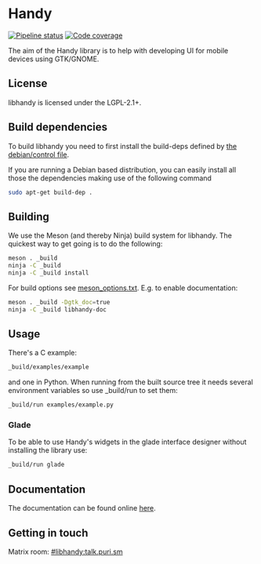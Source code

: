 # Handy
[![Pipeline status](https://gitlab.gnome.org/GNOME/libhandy/badges/main/build.svg)](https://gitlab.gnome.org/GNOME/libhandy/commits/main)
[![Code coverage](https://gitlab.gnome.org/GNOME/libhandy/badges/main/coverage.svg)](https://gitlab.gnome.org/GNOME/libhandy/commits/main)

The aim of the Handy library is to help with developing UI for mobile devices
using GTK/GNOME.

## License

libhandy is licensed under the LGPL-2.1+.

## Build dependencies

To build libhandy you need to first install the build-deps defined by [the debian/control file](https://gitlab.gnome.org/GNOME/libhandy/blob/main/debian/control#L6).

If you are running a Debian based distribution, you can easily install all those the dependencies making use of the following command

```sh
sudo apt-get build-dep .
```

## Building

We use the Meson (and thereby Ninja) build system for libhandy. The quickest
way to get going is to do the following:

```sh
meson . _build
ninja -C _build
ninja -C _build install
```

For build options see [meson_options.txt](./meson_options.txt). E.g. to enable documentation:

```sh
meson . _build -Dgtk_doc=true
ninja -C _build libhandy-doc
```

## Usage

There's a C example:

```sh
_build/examples/example
```

and one in Python. When running from the built source tree it
needs several environment variables so use \_build/run to set them:

```sh
_build/run examples/example.py
```

### Glade

To be able to use Handy's widgets in the glade interface designer without
installing the library use:

```sh
_build/run glade
```

## Documentation

The documentation can be found online
[here](https://gnome.pages.gitlab.gnome.org/libhandy).

## Getting in touch

Matrix room: [#libhandy:talk.puri.sm](https://gnome.element.io/#/room/#libhandy:talk.puri.sm)
